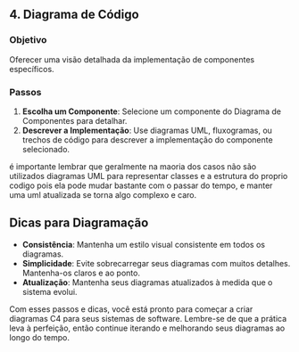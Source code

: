 ## 4. Diagrama de Código

### Objetivo

Oferecer uma visão detalhada da implementação de componentes específicos.

### Passos

1. **Escolha um Componente**: Selecione um componente do Diagrama de Componentes para detalhar.
2. **Descrever a Implementação**: Use diagramas UML, fluxogramas, ou trechos de código para descrever a implementação do componente selecionado.


é importante lembrar que geralmente na maoria dos casos não são utilizados diagramas  UML para representar classes e a estrutura do proprio codigo pois ela pode mudar bastante com o passar do tempo, e manter uma uml atualizada se torna algo complexo e caro.

## Dicas para Diagramação

- **Consistência**: Mantenha um estilo visual consistente em todos os diagramas.
- **Simplicidade**: Evite sobrecarregar seus diagramas com muitos detalhes. Mantenha-os claros e ao ponto.
- **Atualização**: Mantenha seus diagramas atualizados à medida que o sistema evolui.

Com esses passos e dicas, você está pronto para começar a criar diagramas C4 para seus sistemas de software. Lembre-se de que a prática leva à perfeição, então continue iterando e melhorando seus diagramas ao longo do tempo.
